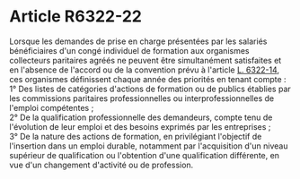 # Article R6322-22

  
Lorsque les demandes de prise en charge présentées par les salariés bénéficiaires d'un congé individuel de formation aux organismes collecteurs paritaires agréés ne peuvent être simultanément satisfaites et en l'absence de l'accord ou de la convention prévu à l'article [L. 6322-14][1], ces organismes définissent chaque année des priorités en tenant compte :   
1° Des listes de catégories d'actions de formation ou de publics établies par les commissions paritaires professionnelles ou interprofessionnelles de l'emploi compétentes ;   
2° De la qualification professionnelle des demandeurs, compte tenu de l'évolution de leur emploi et des besoins exprimés par les entreprises ;   
3° De la nature des actions de formation, en privilégiant l'objectif de l'insertion dans un emploi durable, notamment par l'acquisition d'un niveau supérieur de qualification ou l'obtention d'une qualification différente, en vue d'un changement d'activité ou de profession.

 [1]: /affichCodeArticle.do?cidTexte=LEGITEXT000006072050&idArticle=LEGIARTI000006904172&dateTexte=&categorieLien=cid